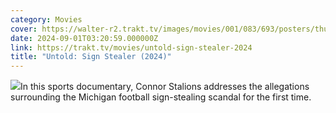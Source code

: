 ```yaml
---
category: Movies
cover: https://walter-r2.trakt.tv/images/movies/001/083/693/posters/thumb/c019a071dd.jpg.webp
date: 2024-09-01T03:20:59.000000Z
link: https://trakt.tv/movies/untold-sign-stealer-2024
title: "Untold: Sign Stealer (2024)"
---
```


![](https://walter-r2.trakt.tv/images/movies/001/083/693/fanarts/thumb/4091f0db97.jpg)In this sports documentary, Connor Stalions addresses the allegations surrounding the Michigan football sign-stealing scandal for the first time.
